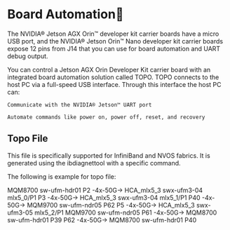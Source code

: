 # Board Automation

The NVIDIA® Jetson AGX Orin™ developer kit carrier boards have a micro USB port, and the NVIDIA® Jetson Orin™ Nano developer kit carrier boards expose 12 pins from J14 that you can use for board automation and UART debug output.

You can control a Jetson AGX Orin Developer Kit carrier board with an integrated board automation solution called TOPO. TOPO connects to the host PC via a full-speed USB interface. Through this interface the host PC can:

    Communicate with the NVIDIA® Jetson™ UART port

    Automate commands like power on, power off, reset, and recovery

## Topo File

This file is specifically supported for InfiniBand and NVOS fabrics. It is generated using the ibdiagnettool with a specific command.

The following is example for topo file:

MQM8700 sw-ufm-hdr01
   P2 -4x-50G-> HCA_mlx5_3 swx-ufm3-04 mlx5_0/P1
   P3 -4x-50G-> HCA_mlx5_3 swx-ufm3-04 mlx5_1/P1
   P40 -4x-50G-> MQM9700 sw-ufm-ndr05 P62
   P5 -4x-50G-> HCA_mlx5_3 swx-ufm3-05 mlx5_2/P1
MQM9700 sw-ufm-ndr05
   P61 -4x-50G-> MQM8700 sw-ufm-hdr01 P39
   P62 -4x-50G-> MQM8700 sw-ufm-hdr01 P40

   

